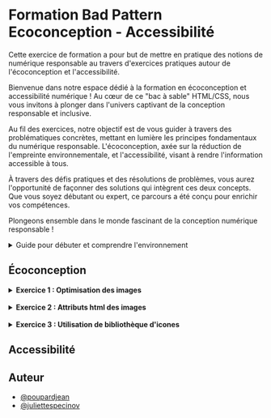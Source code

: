 
# Formation Bad Pattern Ecoconception - Accessibilité


Cette exercice de formation a pour but de mettre en pratique des notions de numérique responsable au travers d'exercices pratiques autour de l'écoconception et l'accessibilité.

Bienvenue dans notre espace dédié à la formation en écoconception et accessibilité numérique ! Au cœur de ce "bac à sable" HTML/CSS, nous vous invitons à plonger dans l'univers captivant de la conception responsable et inclusive.

Au fil des exercices, notre objectif est de vous guider à travers des problématiques concrètes, mettant en lumière les principes fondamentaux du numérique responsable. L'écoconception, axée sur la réduction de l'empreinte environnementale, et l'accessibilité, visant à rendre l'information accessible à tous.

À travers des défis pratiques et des résolutions de problèmes, vous aurez l'opportunité de façonner des solutions qui intègrent ces deux concepts. Que vous soyez débutant ou expert, ce parcours a été conçu pour enrichir vos compétences.

Plongeons ensemble dans le monde fascinant de la conception numérique responsable ! 

<details>
    <summary>Guide pour débuter et comprendre l'environnement</summary>

## Découvrir l'environnement

Pour commencer, si cela n'est pas déjà fait, vous devez vous rendre sur [cette url](https://github.com/Specinov).

Vous devriez être sur la page publique GitHub du la société [Spécinov](https://www.specinov.fr/). Dès lors vous pouvez choisir un repository "Bac à sable" parmis ceux proposés : 

- [Formation-SandBox-1](https://github.com/Specinov/Formation-SandBox-1) 
- [Formation-SandBox-2](https://github.com/Specinov/Formation-SandBox-2)
- [Formation-SandBox-3](https://github.com/Specinov/Formation-SandBox-3)
- [Formation-SandBox-4](https://github.com/Specinov/Formation-SandBox-1)
- [Formation-SandBox-5](https://github.com/Specinov/Formation-SandBox-1)
- [Formation-SandBox-6](https://github.com/Specinov/Formation-SandBox-1)
- [Formation-SandBox-7](https://github.com/Specinov/Formation-SandBox-1)
- [Formation-SandBox-8](https://github.com/Specinov/Formation-SandBox-1)

Attention, si vous êtes plusieurs, veillez à ne pas choisir le même dépôt GitHub, au risque de ne pouvoir réaliser les exercices correctement.
Il est également nécéssaire de posséder un compte GitHub pour poursuivre. 
Dans chaque dépôt vous retrouverez le README indiquant les consignes et procédures à suivre.

Pour effectuer les exercices, plusieurs possibilités s'offrent à vous : 
   
### Option 1 - Vous avez été ajouté à l'espace formation par votre formateur.
Pour cette option, tout est déjà prêt pour vous ! 

Le site est accessible sous l'adresse : https://specinov.github.io/Formation-SandBox-1/, suivant le nom de votre repository bac à sable il faudra simplement changer le numéro à la fin de l'url. Cette dernière est également indiquée sur la page d'accueil du dépôt.


### Option 2 - Vous effectuez les exercices de manière autodidacte.
Pour cette option, vous devrez réaliser un "fork" ou bien cloner le repository de votre côté, sur votre espace GitHub.

Une fois ceci réalisé, il faudra se rendre dans l'onglet *settings* du dépôt. Puis dans le sous-onglet *Pages* (situé dans le volet de gauche)

![Onglet Pages dans paramètres repository GitHub](/Ressources_README/GitHub_Pages.png)

Il faudra alors aller dans la partie nommée *Branch*, sélectionner la branche de travail de votre dépôt puis sauvegarder. 
GitHub a besoin de quelques minutes pour compiler et déployer le site. (il est possible d'observer la progression dans l'onglet *Actions* du menu principal)

Une fois le déploiement effectué, lorsque vous retournez dans le sous-onglet *Pages*, GitHub vous a généré votre site et a affiché le lien correspondant. 

Exemple : **Your site is live at** https://specinov.github.io/Formation-SandBox-1/

### Réaliser des modifications

A partir du moment où vous connaissez votre url publique de bac à sable, chaque modification que vous effectuerez sur la branche configurée, et que vous pousserez, sera alors déployée et accessible sur cette url. Cela sera nottamment très utile pour réaliser des audits d'écoconception.

Pour effectuer des modifications, il y a plusieurs possibilités, soit travailler avec votre éditeur de code préféré, soit directement en ligne depuis l'éditeur GitHub.
Ce dernier est accessible pour chaque fichier de l'onglet *Code* en cliquant sur le fichier puis le crayon pour modifier le fichier. (Il est possible d'ouvrir le fichier directement ou bien sur GitHub.dev ou GitHub Desktop)

![Modification de fichier au sein de GitHub](/Ressources_README/GitHub_modification.png)

</details>


## Écoconception

<details>
<summary><strong>Exercice 1 : Optimisation des images</strong></summary>
<br>
Comment pourriez-vous améliorer la performance du site et réduire l'impact environnemental en optimisant les images affichées sur l'écran d'accueil ?
<br><br>
<details>
<summary>Indice</summary>
<br>
Regardez la taille et la dimension des images.

Renseignez-vous sur la [recommandation RGESN sur le dimensionnement des images](https://ecoresponsable.numerique.gouv.fr/publications/referentiel-general-ecoconception/critere/6.5/).

<br>
<details>
<summary><u>Réponse</u></summary>
<br>
Lorsque l'on analyse les images du site, par exemple les images du carrousel, l'image "Des cakes apétissants" ou encore l'image de la section "Faites votre choix", qu'on les ouvre dans un nouvel onglet, on s'aperçoit qu'elles sont bien plus grandes que la taille rendue à l'écran sur le site web.

Pour observer ce phénomène, il est aussi possible de se rendre dans la console de développement en effectuant un clic droit sur l'image puis "inspecter" dans le menu qui s'affiche. Cette action nous ouvre une fenêtre avec la ressource de l'image en code HTML. Exemple pour l'image de la section "Faites votre choix" : 

```
<div class="key_img col-md-6">
    <img src="images/back22.jpg">
</div>
```

Lorsque l'on survole l'url de l'image "images/back22.jpg" on obtient une fenêtre de la sorte : 

![Propriétés d'une image dans la console](/Ressources_README/proprietes_image.png)

Sur l'image on distingue que la taille rendue "Rendered size" est bien inférieur à la taille originale de l'image "Intrinsic size". On peut également cliquer sur le lien qui s'affiche afin d'observer directement la différence de taille.

Vous pouvez dès alors redimensionner les différentes images, disponibles dans le dossier "image" si cela n'est pas déjà fait.

Les images trop grosses en taille peuvent avoir un impact négatif sur les performances d'une application web, en particulier sur les appareils mobiles. Elles peuvent entraîner une augmentation du poids d'une page web et donc ralentir le temps de chargement de cette dernière.

</details>
</details>
</details>


<br>
<details>
<summary><strong>Exercice 2 : Attributs html des images</strong></summary>
<br>
Quelle modification pouvez-vous apporter aux balises <img> pour réduire les décalages de mise en page et améliorer le CLS du site ?

Pour information, le Cumulative Layout Shift (CLS) est une mesure qui indique à quel point les choses bougent sur une page web pendant qu'elle se charge. Imaginez que vous lisez un article et soudainement, une image apparaît et déplace tout le texte ; c'est frustrant, n'est-ce pas ? Le CLS mesure ces mouvements. Un CLS élevé signifie qu'il y a beaucoup de ces mouvements agaçants, et un faible CLS signifie que la page est stable et agréable à utiliser. Donc, pour une bonne expérience utilisateur, nous voulons un CLS le plus bas possible.
<br>
<details>
<summary><u>Indice</u></summary>
<br>
Considérez l'importance de réserver de l'espace pour les éléments de contenu avant leur chargement complet. Il existe des attributs spécifiques dans les balises <img> qui peuvent aider le navigateur à allouer l'espace nécessaire pour chaque image dès le début du chargement de la page.     
<br><br>
<details>
<summary><u>Réponse</u></summary>
<br>
Lorsque les attributs `width` et `height` ne sont pas spécifiés pour une image dans le code HTML, le navigateur ne sait pas à l'avance quelle place l'image occupera sur la page. Cela peut entraîner un phénomène appelé "reflow" ou "layout shift", où les éléments de la page se déplacent pendant le chargement lorsque les images sont finalement téléchargées et rendues. Ce phénomène peut non seulement dégrader l'expérience utilisateur, mais aussi augmenter le temps de chargement de la page, car le navigateur doit recalculer la disposition de la page plusieurs fois.

En spécifiant les attributs `width` et `height` des images, le navigateur peut allouer l'espace nécessaire pour chaque image dès le début du chargement de la page, même si l'image elle-même n'est pas encore chargée. Cela permet de réduire les changements de mise en page inattendus et d'améliorer la stabilité visuelle de la page. En outre, cela contribue à une utilisation plus efficace des ressources, car le navigateur peut optimiser le processus de rendu, ce qui est bénéfique tant pour les performances que pour l'éco-conception du site.

Dans notre cas, nous pouvons prendre des images comme celles présentes dans l'encart "Les meilleures ventes" : 

```
<div class="item_img">
    <img src="images/char.jpg">
</div>
<div class="item_img">
    <img src="images/bacon.jpg">
</div>
```

On constate qu'aucun attribut `width` ou `height` n'est présente. Il est important d'en insérer afin de définir un ratio et un espace réservé lors de la création de la page. Par défaut il est intéressant non seulement de dimensionner efficacement les images et ensuite d'attribuer les attributs `width` ou `height` suivant la taille voulu de l'image. Il est aussi possible d'ajouter du code CSS au dessus de ces attributs pour davantage de flexibilité pour le responsive.
</details>
</details>
</details>

<br>
<details>
<summary><strong>Exercice 3 : Utilisation de bibliothèque d'icones</strong></summary>
<br>
Le site Web utilise la bibliothèque Font Awesome intégrale pour afficher des icônes, mais il n'y a que  5 icônes sur le site. Importer toute la bibliothèque Font Awesome juste pour ces quelques icônes peut être inefficace et augmenter le temps de chargement de la page. Comment pourriez-vous optimiser l'utilisation des icônes pour améliorer les performances de votre site ?
<br><br>
<details>
<summary>Indice</summary>
<br>
Réfléchissez à une méthode qui permet d'utiliser uniquement les icônes dont vous avez besoin, sans importer toute une bibliothèque. Il existe des outils en ligne qui peuvent vous aider à créer votre propre bibliothèque d'icônes personnalisée. Il est possible d'utiliser des outils tels qu'Icomoon.      
<br><br>
<details>
<summary>Réponse</summary>
<br>
Une solution efficace serait d'utiliser un outil comme IcoMoon pour créer une bibliothèque d'icônes personnalisée. Avec IcoMoon, vous pouvez sélectionner uniquement les icônes que vous utilisez réellement sur votre site, ce qui réduit considérablement la taille de la bibliothèque d'icônes à charger. Cela améliore les performances de votre site en réduisant le poids des fichiers à télécharger, accélérant ainsi le temps de chargement de la page.

Voici les étapes à suivre :

<strong>1- Choisissez Vos Icônes : </strong>Sélectionnez les icônes spécifiques que vous souhaitez utiliser à partir de votre bibliothèque actuelle (comme Font Awesome) ou de la vaste collection d'IcoMoon.

<strong>2- Créez une Bibliothèque Personnalisée : </strong>Utilisez IcoMoon pour créer une bibliothèque contenant uniquement ces icônes.

<strong>3- Intégrez la Nouvelle Bibliothèque : </strong>Remplacez l'importation de Font Awesome par votre nouvelle bibliothèque personnalisée d'IcoMoon dans votre site Web.

<strong>4- Mise à Jour du Code : </strong>Mettez à jour les références aux icônes dans votre code HTML ou CSS pour utiliser les icônes de votre bibliothèque personnalisée.

En suivant ces étapes, vous pouvez réduire significativement la quantité de données à charger pour les icônes, optimisant ainsi les performances et l'éco-conception de votre site.
</details>
</details>
</details>

## Accessibilité

## Auteur

- [@poupardjean](https://github.com/poupardjean)
- [@juliettespecinov](https://github.com/JulietteSpecinov)

